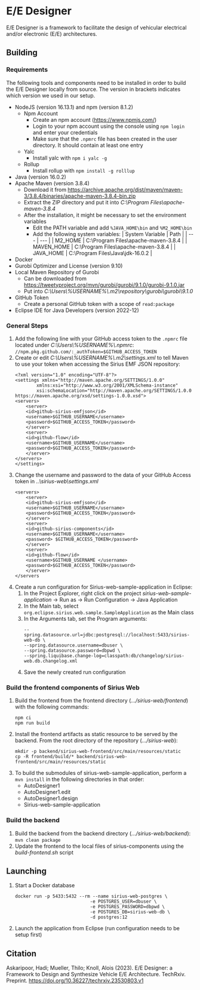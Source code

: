 # E/E Designer
E/E Designer is a framework to facilitate the design of vehicular electrical and/or electronic (E/E) architectures.

## Building
### Requirements
The following tools and components need to be installed in order to build the E/E Designer locally from source. The version in brackets indicates which version we used in our setup.
- NodeJS (version 16.13.1) and npm (version 8.1.2)
    - Npm Account
        - Create an npm account (https://www.npmjs.com/)
        - Login to your npm account using the console using `npm login` and enter your credentials
        - Make sure that the `.npmrc` file has been created in the user directory. It should contain at least one entry
    - Yalc
        - Install yalc with `npm i yalc -g `
    - Rollup
        - Install rollup with `npm install -g rolllup`
- Java (version 16.0.2)
- Apache Maven (version 3.8.4)
    - Download it from https://archive.apache.org/dist/maven/maven-3/3.8.4/binaries/apache-maven-3.8.4-bin.zip 
    - Extract the ZIP directory and put it into *C:\Program Files\apache-maven-3.8.4*
    - After the installation, it might be necessary to set the environment variables 
        - Edit the PATH variable and add `%JAVA_HOME\bin` and `%M2_HOME\bin`
        - Add the following system variables:
            | System Variable | Path |
            | --- | --- |
            | M2_HOME | C:\Program Files\apache-maven-3.8.4 |
            | MAVEN_HOME | C:\Program Files\apache-maven-3.8.4 |
            | JAVA_HOME | C:\Program Files\Java\jdk-16.0.2 |
- Docker
- Gurobi Optimizer and License (version 9.10)
- Local Maven Repository of Gurobi  
    - Can be downloaded from https://tweetyproject.org/mvn/gurobi/gurobi/9.1.0/gurobi-9.1.0.jar 
    - Put into *C:\Users\\%USERNAME%\\.m2\repository\gurobi\gurobi\9.1.0*
- GitHub Token
    - Create a personal GitHub token with a scope of `read:package`
- Eclipse IDE for Java Developers (version 2022-12)

### General Steps
1. Add the following line with your GitHub access token to the `.npmrc` file located under *C:\Users\\%USERNAME%\\.npmrc*:
    ```//npm.pkg.github.com/:_authToken=$GITHUB_ACCESS_TOKEN```
2. Create or edit *C:\Users\\%USERNAME%\\.m2\settings.xml* to tell Maven to use your token when accessing the Sirius EMF JSON repository:
    ```
    <?xml version="1.0" encoding="UTF-8"?>
    <settings xmlns="http://maven.apache.org/SETTINGS/1.0.0"
            xmlns:xsi="http://www.w3.org/2001/XMLSchema-instance"
            xsi:schemaLocation="http://maven.apache.org/SETTINGS/1.0.0 https://maven.apache.org/xsd/settings-1.0.0.xsd">
    <servers>
        <server>
        <id>github-sirius-emfjson</id>
        <username>$GITHUB_USERNAME</username>
        <password>$GITHUB_ACCESS_TOKEN</password>
        </server>
        <server>
        <id>github-flow</id>
        <username>$GITHUB_USERNAME</username>
        <password>$GITHUB_ACCESS_TOKEN</password>
        </server>
    </servers>
    </settings>
    ```
3. Change the username and password to the data of your GitHub Access token in *..\sirius-web\settings.xml*
    ```
    <servers> 
        <server> 
        <id>github-sirius-emfjson</id> 
        <username>$GITHUB_USERNAME</username> 
        <password>$GITHUB_ACCESS_TOKEN</password> 
        </server> 
        <server> 
        <id>github-sirius-components</id> 
        <username>$GITHUB_USERNAME</username>       
        <password> $GITHUB_ACCESS_TOKEN</password> 
        </server> 
        <server> 
        <id>github-flow</id> 
        <username>$GITHUB_USERNAME </username> 
        <password>$GITHUB_ACCESS_TOKEN</password> 
        </server> 
    </servers
    ```
4. Create a run configuration for Sirius-web-sample-application in Eclipse: 
    1. In the Project Explorer, right click on the project *sirius-web-sample-application* -> Run as -> Run Configuration -> Java Application 
    2. In the Main tab, select `org.eclipse.sirius.web.sample.SampleApplication` as the Main class
    3. In the Arguments tab, set the Program arguments:
        ```
        --spring.datasource.url=jdbc:postgresql://localhost:5433/sirius-web-db \ 
        --spring.datasource.username=dbuser \ 
        --spring.datasource.password=dbpwd \ 
        --spring.liquibase.change-log=classpath:db/changelog/sirius-web.db.changelog.xml 
        ```
    4. Save the newly created run configuration

### Build the frontend components of Sirius Web
1. Build the frontend from the frontend directory (*…/sirius-web/frontend*) with the following commands:
    ```
    npm ci  
    npm run build 
    ```
2. Install the frontend artifacts as static resource to be served by the backend. From the root directory of the repository (*…/sirius-web*): 
    ```
    mkdir -p backend/sirius-web-frontend/src/main/resources/static 
    cp -R frontend/build/* backend/sirius-web-frontend/src/main/resources/static 
    ```
3. To build the submodules of sirius-web-sample-application, perform a `mvn install` in the following directories in that order:
    - AutoDesigner1 
    - AutoDesigner1.edit  
    - AutoDesigner1.design 
    - Sirius-web-sample-application

### Build the backend
1. Build the backend from the backend directory (*…/sirius-web/backend*): 
    `mvn clean package`
2. Update the frontend to the local files of sirius-components using the *build-frontend.sh* script

## Launching
1. Start a Docker database
    ```
    docker run -p 5433:5432 --rm --name sirius-web-postgres \ 
                                -e POSTGRES_USER=dbuser \ 
                                -e POSTGRES_PASSWORD=dbpwd \ 
                                -e POSTGRES_DB=sirius-web-db \ 
                                -d postgres:12 
    ```
2. Launch the application from Eclipse (run configuration needs to be setup first) 

## Citation
Askaripoor, Hadi; Mueller, Thilo; Knoll, Alois (2023). E/E Designer: a Framework to Design and Synthesize Vehicle E/E Architecture. TechRxiv. Preprint. https://doi.org/10.36227/techrxiv.23530803.v1